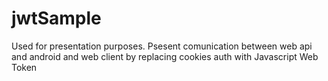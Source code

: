 # jwtSample
Used for presentation purposes. Psesent comunication between web api and android and web client by replacing cookies auth with Javascript Web Token
